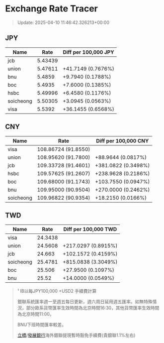 # Exchange Rate Tracer

> Update: 2025-04-10 11:46:42.326213+00:00

## JPY

| Name      |    Rate | Diff per 100,000 JPY   |
|-----------|---------|------------------------|
| jcb       | 5.43439 |                        |
| union     | 5.47611 | +41.7149 (0.7676%)     |
| bnu       | 5.4859  | +9.7940 (0.1788%)      |
| boc       | 5.4935  | +7.6000 (0.1385%)      |
| hsbc      | 5.49996 | +6.4580 (0.1176%)      |
| soicheong | 5.50305 | +3.0945 (0.0563%)      |
| visa      | 5.5392  | +36.1455 (0.6568%)     |

## CNY

| Name      | Rate                | Diff per 100,000 CNY   |
|-----------|---------------------|------------------------|
| visa      | 108.86724	(91.8550) |                        |
| union     | 108.95620	(91.7800) | +88.9644 (0.0817%)     |
| jcb       | 109.33728	(91.4601) | +381.0822 (0.3498%)    |
| hsbc      | 109.57625	(91.2607) | +238.9628 (0.2186%)    |
| boc       | 109.68000	(91.1743) | +103.7550 (0.0947%)    |
| bnu       | 109.95000	(90.9504) | +270.0000 (0.2462%)    |
| soicheong | 109.96822	(90.9354) | +18.2150 (0.0166%)     |

## TWD

| Name      |    Rate | Diff per 100,000 TWD   |
|-----------|---------|------------------------|
| visa      | 24.3438 |                        |
| union     | 24.5608 | +217.0297 (0.8915%)    |
| jcb       | 24.663  | +102.1572 (0.4159%)    |
| soicheong | 25.4781 | +815.0838 (3.3049%)    |
| boc       | 25.506  | +27.9500 (0.1097%)     |
| bnu       | 25.52   | +14.0000 (0.0549%)     |


> ¹ IB以每JPY100,000 +USD2 手續費計算
>
> 銀聯系統匯率週一至週五每日更新，週六周日延用週五匯率。如無特殊情況，部分歐系貨幣匯率生效時間為北京時間16:30，其他貨幣匯率生效時間為北京時間11:00。
>
> BNU下班時間匯率較差。
>
> [立橋](https://www.wlbank.com.mo/uploads/ueditor/file/20181211/1544536513900230.pdf)/[發展銀行](https://www.mdb.com.mo/Service_Charges_20230728.pdf)海外銀聯提現暫時豁免手續費(貴銀聯1.1%左右)

